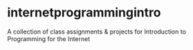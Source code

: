 # internetprogrammingintro
A collection of class assignments &amp; projects for Introduction to Programming for the Internet 
